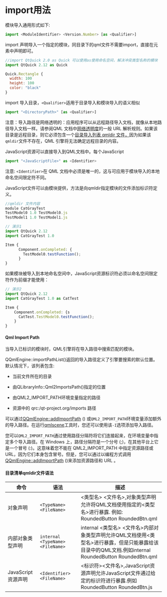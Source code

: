 # import用法

模块导入通用形式如下:

```JavaScript
import <ModuleIdentifier> <Version.Number> [as <Qualifier>]
```


import 声明导入一个指定的模块，同目录下的qml文件不需要import，直接在元素中声明即可。

```JavaScript
//import QtQuick 2.0 as Quick 可以使用as使用命名空间，解决冲突类型名称的模块
import QtQuick 2.12 as Quick

Quick.Rectangle {
  width: 100
  height: 100
  color: "black"
}
```


import 导入目录，`<Qualifier>`适用于目录导入和模块导入的语义相似

```JavaScript
import "<DirectoryPath>" [as <Qualifier>]
```


注意：导入路径是网络透明的：应用程序可以从远程路径导入文档，就像从本地路径导入文档一样。请参阅QML 文档中[网络透明度](https://doc.qt.io/qt-5/qtqml-documents-networktransparency.html)的一般 URL 解析规则。如果该目录是远程目录，则它必须包含一个[目录导入列表 qmldir 文件，](https://doc.qt.io/qt-5/qtqml-syntax-directoryimports.html#directory-listing-qmldir-files)因为如果该`qmldir`文件不存在，QML 引擎将无法确定远程目录的内容。


JavaScript资源可以直接导入到QML文档中。每个JavaScript

```JavaScript
import "<JavaScriptFile>" as <Identifier>
```


注意: `<Identifier>`在 QML 文档中必须是唯一的，这与可应用于模块导入的本地命名空间限定符不同。

JavaScript文件可以由模块提供，方法是向qmldir指定模块的文件添加标识符定义。

```JavaScript
//qmldir 文件内容
module CatGrayTest
TestModel0 1.0 TestModel0.js
TestModel1 1.0 TestModel1.js
```


```JavaScript
// 演示1
import QtQuick 2.12
import CatGrayTest 1.0

Item {
      Component.onCompleted: {
        TestModel0.testFunction();
      }
}
```


如果模块被导入到本地命名空间中，JavaScript资源标识符必须以命名空间限定符作为前缀才能使用：

```JavaScript
// 演示2
import QtQuick 2.12
import CatGrayTest 1.0 as CatTest

Item {
    Component.onCompleted: {s
      CatTest.TestModel0.testFunction();
    }
}
```



#### Qml Import Path

当导入已标识的模块时，QML引擎将在导入路径中搜索匹配的模块。 

QQmlEngine::importPathList()返回的导入路径定义了引擎要搜索的默认位置。默认情况下，该列表包含:

- 当前文件所在的目录

- 由QLibraryInfo::Qml2ImportsPath()指定的位置

- 由QML2_IMPORT_PATH环境变量指定的路径

- 资源中的 qrc:/qt-project.org/imports 路径

可以通过[QQmlEngine::addImportPath](https://doc.qt.io/qt-5/qqmlengine.html#addImportPath) () 或`QML2_IMPORT_PATH`环境变量添加额外的导入路径。在运行[qmlscene](https://doc.qt.io/qt-5/qtquick-qmlscene.html)工具时，您还可以使用该`-I`选项添加导入路径。


您可以`QML2_IMPORT_PATH`通过使用路径分隔符将它们连接起来，在环境变量中指定多个导入路径。在 Windows 上，路径分隔符是一个分号 (;)，在其他平台上它是一个冒号 (:)。这意味着您不能在 QML2_IMPORT_PATH 中指定资源路径或 URL，因为它们本身包含冒号。但是，您可以通过以编程方式调用[QQmlEngine::addImportPath](https://doc.qt.io/qt-5/qqmlengine.html#addImportPath) ()来添加资源路径和 URL 。


#### 目录清单qmldir文件语法


|命令|语法|描述|
|---|---|---|
|对象声明|`<TypeName> <FileName>`|<类型名> <文件名>,对象类型声明允许将QML文档使用指定的<类型名>进行暴露. 例如: RoundedButton RoundedBtn.qml|
|内部对象类型声明|`internal <TypeName> <FileName>`|internal <类型名> <文件名>内部对象类型声明允许QML文档使用<类型名>进行暴露，但是只能暴露给该目录中的QML文档.例如internal RoundedButton RoundedBtn.qml|
|JavaScript资源声明|`<Identifier> <FileName>`|<标识符><文件名>,JavaScript资源声明允许JavaScript文件通过给定的标识符进行暴露.例如RoundedButton RoundedBtn.js|




